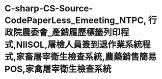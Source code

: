 # C-sharp-CS-Source-CodePaperLess_Emeeting_NTPC, 行政院農委會_產銷履歷標籤列印程式,NIISOL,屠檢人員簽到退作業系統程式,家畜屠宰衛生檢查系統,農藥銷售簡易POS,家禽屠宰衛生檢查系統
